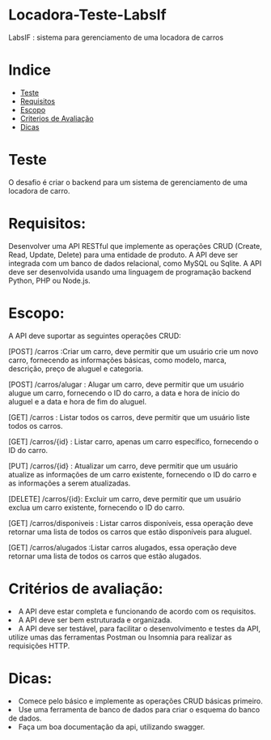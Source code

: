 # Locadora-Teste-LabsIf

LabsIF : sistema para gerenciamento de uma locadora de carros 


# Indice 

<a name="ancora"></a>

- [Teste](#ancora1)
- [Requisitos](#ancora2)
- [Escopo](#ancora3)
- [Criterios de Avaliação](#ancora4)
- [Dicas](#ancora5)

#
<a id="ancora1"></a>
# Teste

O desafio é criar o backend para um sistema de gerenciamento de uma locadora de carro.

#
<a id="ancora2"></a>
# Requisitos:

Desenvolver uma API RESTful que implemente as operações CRUD (Create, Read, Update, Delete) para uma entidade de produto.
A API deve ser integrada com um banco de dados relacional, como MySQL ou Sqlite.
A API deve ser desenvolvida usando uma linguagem de programação backend Python, PHP ou Node.js.

#
<a id="ancora3"></a>
# Escopo:

A API deve suportar as seguintes operações CRUD:

[POST] /carros :Criar um carro, deve permitir que um usuário crie um novo carro, fornecendo as informações básicas, como modelo, marca, descrição, preço de aluguel e categoria.

[POST] /carros/alugar : Alugar um carro, deve permitir que um usuário alugue um carro, fornecendo o ID do carro, a data e hora de início do aluguel e a data e hora de fim do aluguel.

[GET] /carros : Listar todos os carros, deve permitir que um usuário liste todos os carros.

[GET] /carros/{id} : Listar carro, apenas um carro específico, fornecendo o ID do carro.

[PUT] /carros/{id} : Atualizar um carro, deve permitir que um usuário atualize as informações de um carro existente, fornecendo o ID do carro e as informações a serem atualizadas.

[DELETE] /carros/{id}: Excluir um carro, deve permitir que um usuário exclua um carro existente, fornecendo o ID do carro.

[GET] /carros/disponiveis : Listar carros disponíveis, essa operação deve retornar uma lista de todos os carros que estão disponíveis para aluguel.

[GET] /carros/alugados :Listar carros alugados, essa operação deve retornar uma lista de todos os carros que estão alugados.

#
<a id="ancora4"></a>
# Critérios de avaliação:

<li> A API deve estar completa e funcionando de acordo com os requisitos. </li>
<li>A API deve ser bem estruturada e organizada.</li>
<li>A API deve ser testável, para facilitar o desenvolvimento e testes da API, utilize umas das ferramentas Postman ou Insomnia para realizar as requisições HTTP.</li>

# 
<a id="ancora5"></a>
# Dicas: 

<li>Comece pelo básico e implemente as operações CRUD básicas primeiro.</li>
<li>Use uma ferramenta de banco de dados para criar o esquema do banco de dados.</li>
<li>Faça um boa documentação da api, utilizando  swagger. </li>